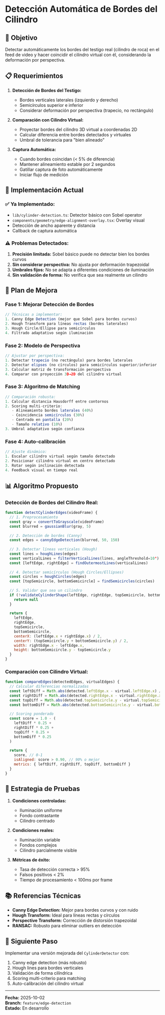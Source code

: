 # Detección Automática de Bordes del Cilindro

## 🎯 Objetivo

Detectar automáticamente los bordes del testigo real (cilindro de roca) en el feed de video y hacer coincidir el cilindro virtual con él, considerando la deformación por perspectiva.

## 📋 Requerimientos

1. **Detección de Bordes del Testigo:**
   - Bordes verticales laterales (izquierdo y derecho)
   - Semicírculos superior e inferior
   - Considerar deformación por perspectiva (trapecio, no rectángulo)

2. **Comparación con Cilindro Virtual:**
   - Proyectar bordes del cilindro 3D virtual a coordenadas 2D
   - Calcular diferencia entre bordes detectados y virtuales
   - Umbral de tolerancia para "bien alineado"

3. **Captura Automática:**
   - Cuando bordes coincidan (< 5% de diferencia)
   - Mantener alineamiento estable por 2 segundos
   - Gatillar captura de foto automáticamente
   - Iniciar flujo de medición

## 🔧 Implementación Actual

### ✅ **Ya Implementado:**

- `lib/cylinder-detection.ts`: Detector básico con Sobel operator
- `components/geometry/edge-alignment-overlay.tsx`: Overlay visual
- Detección de ancho aparente y distancia
- Callback de captura automática

### ⚠️ **Problemas Detectados:**

1. **Precisión limitada:** Sobel básico puede no detectar bien los bordes curvos
2. **Sin considerar perspectiva:** No ajusta por deformación trapezoidal
3. **Umbrales fijos:** No se adapta a diferentes condiciones de iluminación
4. **Sin validación de forma:** No verifica que sea realmente un cilindro

## 🚀 Plan de Mejora

### **Fase 1: Mejorar Detección de Bordes**

```typescript
// Técnicas a implementar:
1. Canny Edge Detection (mejor que Sobel para bordes curvos)
2. Hough Transform para líneas rectas (bordes laterales)
3. Hough Circle/Ellipse para semicírculos
4. Filtrado adaptativo según iluminación
```

### **Fase 2: Modelo de Perspectiva**

```typescript
// Ajustar por perspectiva:
1. Detectar trapecio (no rectángulo) para bordes laterales
2. Detectar elipses (no círculos) para semicírculos superior/inferior
3. Calcular matriz de transformación perspectiva
4. Comparar con proyección 3D→2D del cilindro virtual
```

### **Fase 3: Algoritmo de Matching**

```typescript
// Comparación robusta:
1. Calcular distancia Hausdorff entre contornos
2. Scoring multi-criterio:
   - Alineamiento bordes laterales (40%)
   - Coincidencia semicírculos (30%)
   - Centrado en pantalla (20%)
   - Tamaño relativo (10%)
3. Umbral adaptativo según confianza
```

### **Fase 4: Auto-calibración**

```typescript
// Ajuste dinámico:
1. Escalar cilindro virtual según tamaño detectado
2. Posicionar cilindro virtual en centro detectado
3. Rotar según inclinación detectada
4. Feedback visual en tiempo real
```

## 📊 Algoritmo Propuesto

### **Detección de Bordes del Cilindro Real:**

```javascript
function detectCylinderEdges(videoFrame) {
  // 1. Preprocesamiento
  const gray = convertToGrayscale(videoFrame)
  const blurred = gaussianBlur(gray, 5)
  
  // 2. Detección de bordes (Canny)
  const edges = cannyEdgeDetection(blurred, 50, 150)
  
  // 3. Detectar líneas verticales (Hough)
  const lines = houghLines(edges)
  const verticalLines = filterVerticalLines(lines, angleThreshold=10°)
  const [leftEdge, rightEdge] = findOutermostLines(verticalLines)
  
  // 4. Detectar semicírculos (Hough Circles/Ellipses)
  const circles = houghCircles(edges)
  const [topSemicircle, bottomSemicircle] = findSemicircles(circles)
  
  // 5. Validar que sea un cilindro
  if (!validateCylinderShape(leftEdge, rightEdge, topSemicircle, bottomSemicircle)) {
    return null
  }
  
  return {
    leftEdge,
    rightEdge,
    topSemicircle,
    bottomSemicircle,
    centerX: (leftEdge.x + rightEdge.x) / 2,
    centerY: (topSemicircle.y + bottomSemicircle.y) / 2,
    width: rightEdge.x - leftEdge.x,
    height: bottomSemicircle.y - topSemicircle.y
  }
}
```

### **Comparación con Cilindro Virtual:**

```javascript
function compareEdges(detectedEdges, virtualEdges) {
  // Calcular diferencias normalizadas
  const leftDiff = Math.abs(detected.leftEdge.x - virtual.leftEdge.x) / canvasWidth
  const rightDiff = Math.abs(detected.rightEdge.x - virtual.rightEdge.x) / canvasWidth
  const topDiff = Math.abs(detected.topSemicircle.y - virtual.topSemicircle.y) / canvasHeight
  const bottomDiff = Math.abs(detected.bottomSemicircle.y - virtual.bottomSemicircle.y) / canvasHeight
  
  // Scoring ponderado
  const score = 1.0 - (
    leftDiff * 0.25 +
    rightDiff * 0.25 +
    topDiff * 0.25 +
    bottomDiff * 0.25
  )
  
  return {
    score, // 0-1
    isAligned: score > 0.90, // 90% o mejor
    metrics: { leftDiff, rightDiff, topDiff, bottomDiff }
  }
}
```

## 🧪 Estrategia de Pruebas

1. **Condiciones controladas:**
   - Iluminación uniforme
   - Fondo contrastante
   - Cilindro centrado

2. **Condiciones reales:**
   - Iluminación variable
   - Fondos complejos
   - Cilindro parcialmente visible

3. **Métricas de éxito:**
   - Tasa de detección correcta > 95%
   - Falsos positivos < 2%
   - Tiempo de procesamiento < 100ms por frame

## 📚 Referencias Técnicas

- **Canny Edge Detection:** Mejor para bordes curvos y con ruido
- **Hough Transform:** Ideal para líneas rectas y círculos
- **Perspective Transform:** Corrección de distorsión trapezoidal
- **RANSAC:** Robusto para eliminar outliers en detección

## 🎯 Siguiente Paso

Implementar una versión mejorada del `CylinderDetector` con:
1. Canny edge detection (más robusto)
2. Hough lines para bordes verticales
3. Validación de forma cilíndrica
4. Scoring multi-criterio para matching
5. Auto-calibración del cilindro virtual

---

**Fecha:** 2025-10-02  
**Branch:** `feature/edge-detection`  
**Estado:** En desarrollo

